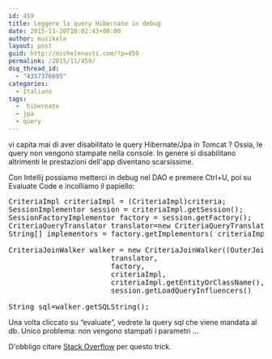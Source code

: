```yaml
---
id: 459
title: Leggere la query Hibernate in debug
date: 2015-11-28T10:02:43+00:00
author: musikele
layout: post
guid: http://michelenasti.com/?p=459
permalink: /2015/11/459/
dsq_thread_id:
  - "4357376695"
categories:
  - Italiano
tags:
  -  hibernate
  - jpa
  - query
---
```

vi capita mai di aver disabilitato le query Hibernate/Jpa in Tomcat ? Ossia, le query non vengono stampate nella console. In genere si disabilitano altrimenti le prestazioni dell'app diventano scarsissime.

Con Intellij possiamo metterci in debug nel DAO e premere Ctrl+U, poi su Evaluate Code e incolliamo il papiello:

<pre class="lang:default decode:true">CriteriaImpl criteriaImpl = (CriteriaImpl)criteria;
SessionImplementor session = criteriaImpl.getSession();
SessionFactoryImplementor factory = session.getFactory();
CriteriaQueryTranslator translator=new CriteriaQueryTranslator(factory,criteriaImpl,criteriaImpl.getEntityOrClassName(),CriteriaQueryTranslator.ROOT_SQL_ALIAS);
String[] implementors = factory.getImplementors( criteriaImpl.getEntityOrClassName() );

CriteriaJoinWalker walker = new CriteriaJoinWalker((OuterJoinLoadable)factory.getEntityPersister(implementors[0]), 
                        translator,
                        factory, 
                        criteriaImpl, 
                        criteriaImpl.getEntityOrClassName(), 
                        session.getLoadQueryInfluencers()   );

String sql=walker.getSQLString();</pre>

 

Una volta cliccato su &#8220;evaluate&#8221;, vedrete la query sql che viene mandata al db. Unico problema: non vengono stampati i parametri ...

D'obbligo citare [Stack Overflow](http://stackoverflow.com/questions/554481/how-to-get-sql-from-hibernate-criteria-api-not-for-logging) per questo trick.